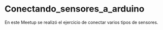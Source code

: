 # Conectando_sensores_a_arduino
En este Meetup se realizó el ejercicio de conectar varios tipos de sensores.
